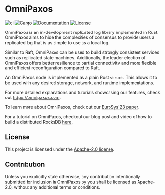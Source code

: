 OmniPaxos
============

![ci](https://github.com/haraldng/omnipaxos/actions/workflows/ci.yml/badge.svg)
[![Cargo](https://img.shields.io/badge/crates.io-v0.2.1-orange)](https://crates.io/crates/omnipaxos)
[![Documentation](https://docs.rs/omnipaxos/badge.svg)](https://docs.rs/omnipaxos)
[![License](https://img.shields.io/badge/license-Apache--2.0-blue)](https://github.com/haraldng/omnipaxos)

OmniPaxos is an in-development replicated log library implemented in Rust. OmniPaxos aims to hide the complexities of consensus to provide users a replicated log that is as simple to use as a local log.

Similar to Raft, OmniPaxos can be used to build strongly consistent services such as replicated state machines. Additionally, the leader election of OmniPaxos offers better resilience to partial connectivity and more flexible and efficient reconfiguration compared to Raft.

An OmniPaxos node is implemented as a plain Rust `struct`. This allows it to be used with any desired storage, network, and runtime implementations.

For more detailed explanations and tutorials showcasing our features, check out https://omnipaxos.com. 

To learn more about OmniPaxos, check out our [EuroSys'23 paper](https://dl.acm.org/doi/pdf/10.1145/3552326.3587441).

For a tutorial on OmniPaxos, checkout our blog post and video of how to build a distributed RocksDB [here](https://omnipaxos.com/blog/building-distributed-rocksdb-with-omnipaxos-in-8-minutes/).

## License
This project is licensed under the [Apache-2.0 license](LICENSE).

## Contribution
Unless you explicitly state otherwise, any contribution intentionally submitted for inclusion in OmniPaxos by you shall be licensed as Apache-2.0, without any additional terms or conditions.